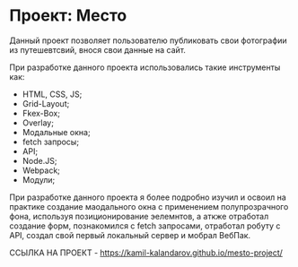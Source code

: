 # Проект: Место

Данный проект позволяет пользователю публиковать свои фотографии из путешевтсвий, внося свои данные на сайт.

При разработке данного проекта использовались такие инструменты как:
- HTML, CSS, JS;
- Grid-Layout;
- Fkex-Box;
- Overlay;
- Модальные окна;
- fetch запросы;
- API;
- Node.JS;
- Webpack;
- Модули;

При разработке данного проекта я более подробно изучил и освоил на практике создание маодального окна с применением полупрозрачного фона, используя позиционирование эелемнтов, а аткже отработал создание форм, познакомился с fetch запросами, отработал робуту с API, создал свой первый локальный сервер и мобрал ВебПак.

ССЫЛКА НА ПРОЕКТ - https://kamil-kalandarov.github.io/mesto-project/


